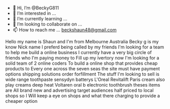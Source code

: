 - 👋 Hi, I’m @BeckyG811
- 👀 I’m interested in ...
- 🌱 I’m currently learning ...
- 💞️ I’m looking to collaborate on ...
- 📫 How to reach me ... beckshaun48@gmail.com

<!---
BeckyG811/BeckyG811 is a ✨ special ✨ repository because its `README.md` (this file) appears on your GitHub profile.
You can click the Preview link to take a look at your changes.
--->
Hello my name is Shaun and I'm from Melbourne Australia Becky g is my know Nick name I preferd being called by my friends 
I'm looking for a team to help me build a online business I currently have a very big circle of friends who I'm paying money to 
Fill up my ivertory now I'm looking for a solid team of 2 online coders 
To build a online shop that provides cheap products to 
Every one across the seven seas the site must have payment options shipping solutions order forfillment
The stuff I'm looking to sell is wide range toothpaste sensydyn batterys 
L'Oreal Revitalift Paris cream also play creams deep heat Voltaren oral b electronic toothbrush theses items are 
All brand new and advertising target audiences half priced to local shops so I 
Will keep a eye on shops and what there charging to provide a cheaper option  
